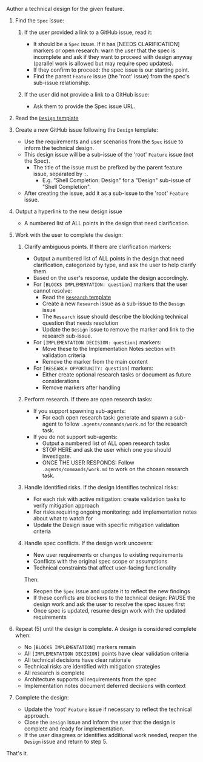 Author a technical design for the given feature.

1. Find the `Spec` issue:

   1. If the user provided a link to a GitHub issue, read it:
      - It should be a `Spec` issue. If it has [NEEDS CLARIFICATION] markers or open research: warn the user that the spec is incomplete and ask if they want to proceed with design anyway (parallel work is allowed but may require spec updates).
      - If they confirm to proceed: the spec issue is our starting point.
      - Find the parent `Feature` issue (the 'root' issue) from the spec's sub-issue relationship.

   2. If the user did not provide a link to a GitHub issue:
      - Ask them to provide the Spec issue URL.

2. Read the [`Design` template](/.github/ISSUE_TEMPLATE/design.md)

3. Create a new GitHub issue following the `Design` template:
   - Use the requirements and user scenarios from the `Spec` issue to inform the technical design.
   - This design issue will be a sub-issue of the 'root' `Feature` issue (not the Spec).
     - The title of the issue must be prefixed by the parent feature issue, separated by `:`.
       - E.g. "Shell Completion: Design" for a "Design" sub-issue of "Shell Completion".
   - After creating the issue, add it as a sub-issue to the 'root' `Feature` issue.

4. Output a hyperlink to the new design issue
   - A numbered list of ALL points in the design that need clarification.

5. Work with the user to complete the design:
   1. Clarify ambiguous points. If there are clarification markers:
      - Output a numbered list of ALL points in the design that need clarification, categorized by type, and ask the user to help clarify them.
      - Based on the user's response, update the design accordingly.
      - For `[BLOCKS IMPLEMENTATION: question]` markers that the user cannot resolve:
        - Read the [`Research` template](/.github/ISSUE_TEMPLATE/research.md)
        - Create a new `Research` issue as a sub-issue to the `Design` issue
        - The `Research` issue should describe the blocking technical question that needs resolution
        - Update the `Design` issue to remove the marker and link to the research sub-issue.
      - For `[IMPLEMENTATION DECISION: question]` markers:
        - Move these to the Implementation Notes section with validation criteria
        - Remove the marker from the main content
      - For `[RESEARCH OPPORTUNITY: question]` markers:
        - Either create optional research tasks or document as future considerations
        - Remove markers after handling

   2. Perform research. If there are open research tasks:
      - If you support spawning sub-agents:
        - For each open research task: generate and spawn a sub-agent to follow `.agents/commands/work.md` for the research task.
      - If you do not support sub-agents:
        - Output a numbered list of ALL open research tasks
        - STOP HERE and ask the user which one you should investigate.
        - ONCE THE USER RESPONDS: Follow `.agents/commands/work.md` to work on the chosen research task.

   3. Handle identified risks. If the design identifies technical risks:
      - For each risk with active mitigation: create validation tasks to verify mitigation approach
      - For risks requiring ongoing monitoring: add implementation notes about what to watch for
      - Update the Design issue with specific mitigation validation criteria

   4. Handle spec conflicts. If the design work uncovers:
      - New user requirements or changes to existing requirements
      - Conflicts with the original spec scope or assumptions
      - Technical constraints that affect user-facing functionality

      Then:
      - Reopen the `Spec` issue and update it to reflect the new findings
      - If these conflicts are blockers to the technical design: PAUSE the design work and ask the user to resolve the spec issues first
      - Once spec is updated, resume design work with the updated requirements

6. Repeat (5) until the design is complete. A design is considered complete when:
   - No `[BLOCKS IMPLEMENTATION]` markers remain
   - All `[IMPLEMENTATION DECISION]` points have clear validation criteria
   - All technical decisions have clear rationale
   - Technical risks are identified with mitigation strategies
   - All research is complete
   - Architecture supports all requirements from the spec
   - Implementation notes document deferred decisions with context

7. Complete the design:
   - Update the 'root' `Feature` issue if necessary to reflect the technical approach.
   - Close the `Design` issue and inform the user that the design is complete and ready for implementation.
   - If the user disagrees or identifies additional work needed, reopen the `Design` issue and return to step 5.

That's it.
